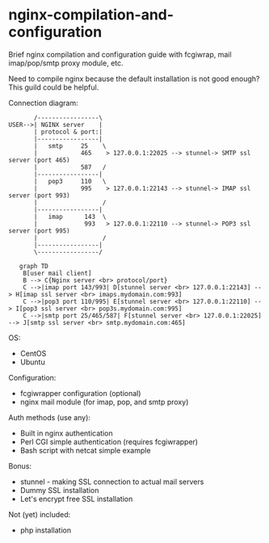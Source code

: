 # nginx-compilation-and-configuration
Brief nginx compilation and configuration guide with fcgiwrap, mail imap/pop/smtp proxy module, etc.

Need to compile nginx because the default installation is not good enough? This guild could be helpful.

Connection diagram:
```
       /-----------------\
USER-->| NGINX server    |
       | protocol & port:|
       |-----------------|            
       |   smtp     25    \
       |            465    > 127.0.0.1:22025 --> stunnel-> SMTP ssl server (port 465)
       |            587   /
       |-----------------|            
       |   pop3     110   \
       |            995    > 127.0.0.1:22143 --> stunnel-> IMAP ssl server (port 993)
       |                  /
       |-----------------|            
       |   imap      143  \
       |             993   > 127.0.0.1:22110 --> stunnel-> POP3 ssl server (port 995)
       |                  /
       |-----------------|
       \-----------------/
```

```mermaid
   graph TD
    B[user mail client]
    B --> C{Nginx server <br> protocol/port}
    C -->|imap port 143/993| D[stunnel server <br> 127.0.0.1:22143] --> H[imap ssl server <br> imaps.mydomain.com:993]
    C -->|pop3 port 110/995| E[stunnel server <br> 127.0.0.1:22110] --> I[pop3 ssl server <br> pop3s.mydomain.com:995]
    C -->|smtp port 25/465/587| F[stunnel server <br> 127.0.0.1:22025] --> J[smtp ssl server <br> smtp.mydomain.com:465]
```
OS:
- CentOS
- Ubuntu

Configuration:
- fcgiwrapper configuration (optional)
- nginx mail module (for imap, pop, and smtp proxy)

Auth methods (use any):
- Built in nginx authentication
- Perl CGI simple authentication (requires fcgiwrapper)
- Bash script with netcat simple example


Bonus:
- stunnel - making SSL connection to actual mail servers
- Dummy SSL installation
- Let's encrypt free SSL installation


Not (yet) included:
- php installation
